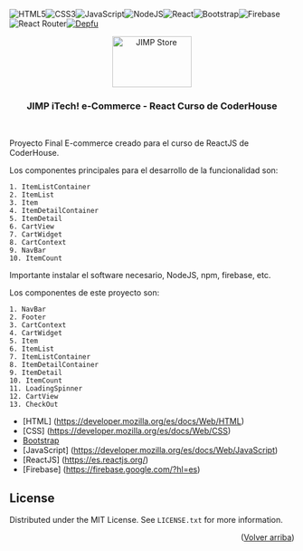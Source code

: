 ![HTML5](https://img.shields.io/badge/html5-%23E34F26.svg?style=for-the-badge&logo=html5&logoColor=white)![CSS3](https://img.shields.io/badge/css3-%231572B6.svg?style=for-the-badge&logo=css3&logoColor=white)![JavaScript](https://img.shields.io/badge/javascript-%23323330.svg?style=for-the-badge&logo=javascript&logoColor=%23F7DF1E)![NodeJS](https://img.shields.io/badge/node.js-6DA55F?style=for-the-badge&logo=node.js&logoColor=white)![React](https://img.shields.io/badge/react-%2320232a.svg?style=for-the-badge&logo=react&logoColor=%2361DAFB)![Bootstrap](https://img.shields.io/badge/bootstrap-%23563D7C.svg?style=for-the-badge&logo=bootstrap&logoColor=white)![Firebase](https://img.shields.io/badge/firebase-%23039BE5.svg?style=for-the-badge&logo=firebase)![React Router](https://img.shields.io/badge/React_Router-CA4245?style=for-the-badge&logo=react-router&logoColor=white)[![Depfu](https://badges.depfu.com/badges/c1e23923df3b75df61f1f1c2bf669962/status.svg)](https://depfu.com)


<div align="center">
  <a href="https://github.com/iv3041/proyecto-final-reactFB">
    <img src="https://github.com/iv3041/proyecto-final-reactFB/blob/main/src/assets/images/logo-jimp.png" alt="JIMP Store" width="140" height="90">
  </a>

  <h3 align="center">JIMP iTech! e-Commerce - React Curso de CoderHouse</h3>
<br />

</div>

Proyecto Final E-commerce creado para el curso de ReactJS de CoderHouse.

Los componentes principales para el desarrollo de la funcionalidad son: 

    1. ItemListContainer
    2. ItemList
    3. Item
    4. ItemDetailContainer
    5. ItemDetail
    6. CartView
    7. CartWidget
    8. CartContext
    9. NavBar
    10. ItemCount

Importante instalar el software necesario, NodeJS, npm, firebase, etc. 

Los componentes de este proyecto son:

    1. NavBar
    2. Footer
    3. CartContext
    4. CartWidget
    5. Item
    6. ItemList
    7. ItemListContainer
    8. ItemDetailContainer
    9. ItemDetail
    10. ItemCount
    11. LoadingSpinner
    12. CartView
    13. CheckOut

* [HTML] (https://developer.mozilla.org/es/docs/Web/HTML)
* [CSS] (https://developer.mozilla.org/es/docs/Web/CSS)
* [Bootstrap](https://getbootstrap.com)
* [JavaScript] (https://developer.mozilla.org/es/docs/Web/JavaScript)
* [ReactJS] (https://es.reactjs.org/)
* [Firebase] (https://firebase.google.com/?hl=es)

<!-- LICENSE -->

## License

Distributed under the MIT License. See `LICENSE.txt` for more information.

<p align="right">(<a href="#top">Volver arriba</a>)</p>




